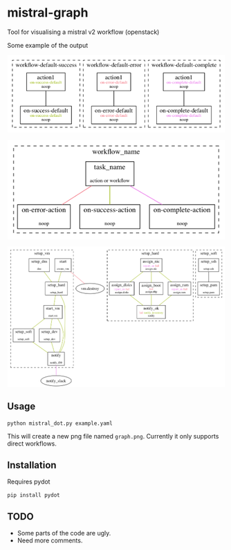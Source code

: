 # mistral-graph
Tool for visualising a mistral v2 workflow (openstack)

Some example of the output  

![multiple workflow and default tasks](/example/example_default_tasks.png)

![workflow attributes](/example/example_workflow.png)

![workflow example](/example/example.png)

## Usage

    python mistral_dot.py example.yaml

This will create a new png file named `graph.png`.
Currently it only supports direct workflows.

## Installation

Requires pydot

    pip install pydot

## TODO

- Some parts of the code are ugly.
- Need more comments.

